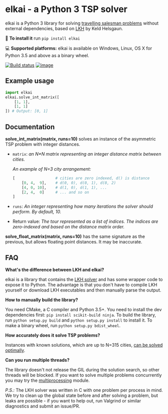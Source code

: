 elkai - a Python 3 TSP solver
====

elkai is a Python 3 library for solving [travelling salesman problems](https://en.wikipedia.org/wiki/Travelling_salesman_problem) without external dependencies,
based on [LKH](http://akira.ruc.dk/~keld/research/LKH/) by
Keld Helsgaun.

💾 **To install it** run `pip install elkai`

💻 **Supported platforms:** elkai is available on Windows, Linux, OS X for Python 3.5 and above as a binary wheel.


[![Build status](https://ci.appveyor.com/api/projects/status/s6pc44ha0ouqkbs1?svg=true)](https://ci.appveyor.com/project/dimitrovskif/elkai-aydrn)
[![image](https://img.shields.io/pypi/v/elkai.svg)](https://pypi.org/project/elkai/)

Example usage 
----------

```python
import elkai
elkai.solve_int_matrix([
    [1, 1],
    [1, 1]
]) # Output: [0, 1]
```

Documentation
-------------


**solve_int_matrix(matrix, runs=10)** solves an instance of the asymmetric TSP problem with integer distances.

* `matrix`:
   *an N\*N matrix representing an integer distance matrix between cities.*
   
   *An example of N=3 city arrangement:*
   ```python
   [                  # cities are zero indexed, d() is distance
       [0, 4,  9],    # d(0, 0), d(0, 1), d(0, 2)
       [4, 0, 10],    # d(1, 0), d(1, 1), ...
       [2, 4,  0]     # ... and so on
   ]
   ```

* `runs`:
  *An integer representing how many iterations the solver should
  perform. By default, 10.*

* Return value: *The tour represented as a list of indices. The indices are
   zero-indexed and based on the distance matrix order.*




**solve_float_matrix(matrix, runs=10)** has the same signature as the previous, but allows floating point distances.
It may be inaccurate.

FAQ
----------------------

**What's the difference between LKH and elkai?**

elkai is a library that contains the [LKH solver](http://akira.ruc.dk/~keld) and has some wrapper code to expose it to Python. The advantage is that you don't have to compile LKH yourself or download LKH executables and then manually parse the output.

**How to manually build the library?**

You need CMake, a C compiler and Python 3.5+. You need to install the dev dependencies first: `pip install scikit-build ninja`. To build the library, run `python setup.py build` and `python setup.py install` to install it. To make a binary wheel, run `python setup.py bdist_wheel`.

**How accurately does it solve TSP problems?**

Instances with known solutions, which are up to N=315 cities, [can be solved optimally](http://akira.ruc.dk/~keld/research/LKH/Soler_ATSP_results.html).

**Can you run multiple threads?**

The library doesn't not release the GIL during the solution search, so other threads will be blocked. If you want to solve multiple problems
concurrently you may try the [multiprocessing](https://docs.python.org/3.7/library/multiprocessing.html) module. 

*P.S.:* The LKH solver was written in C with one problem per process in mind. We try to clean up the global state before and after solving a problem, but leaks are possible - if you want to help out, run Valgrind or similar diagnostics and submit an issue/PR.
